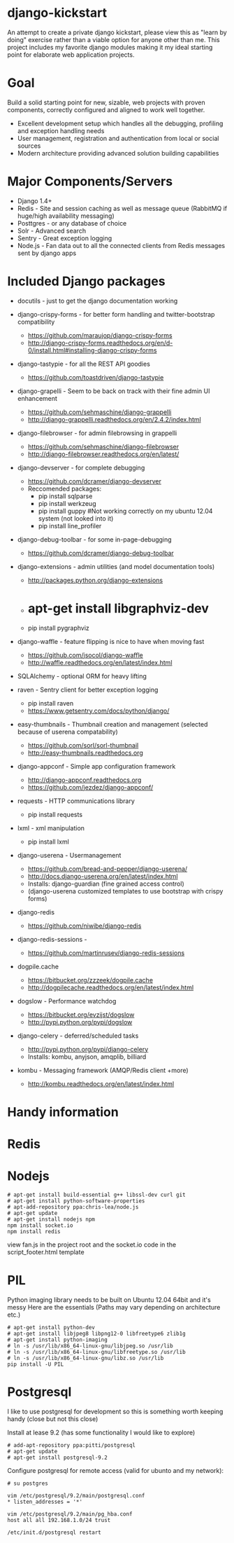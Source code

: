 django-kickstart
================

An attempt to create a private django kickstart, please view this as "learn by doing" exercise rather than a viable
option for anyone other than me. This project includes my favorite django modules making it my ideal starting
point for elaborate web application projects.

Goal
====
Build a solid starting point for new, sizable, web projects with proven components, correctly configured and
aligned to work well together.

* Excellent development setup which handles all the debugging, profiling and exception handling needs
* User management, registration and authentication from local or social sources
* Modern architecture providing advanced solution building capabilities

Major Components/Servers
========================

* Django 1.4+
* Redis - Site and session caching as well as message queue (RabbitMQ if huge/high availability messaging)
* Posttgres - or any database of choice
* Solr - Advanced search
* Sentry - Great exception logging
* Node.js - Fan data out to all the connected clients from Redis messages sent by django apps

Included Django packages
========================

* docutils - just to get the django documentation working

* django-crispy-forms - for better form handling and twitter-bootstrap compatibility
    * https://github.com/maraujop/django-crispy-forms
    * http://django-crispy-forms.readthedocs.org/en/d-0/install.html#installing-django-crispy-forms

* django-tastypie - for all the REST API goodies
    * https://github.com/toastdriven/django-tastypie

* django-grapelli - Seem to be back on track with their fine admin UI enhancement
    * https://github.com/sehmaschine/django-grappelli
    * http://django-grappelli.readthedocs.org/en/2.4.2/index.html

* django-filebrowser - for admin filebrowsing in grappelli
    * https://github.com/sehmaschine/django-filebrowser
    * http://django-filebrowser.readthedocs.org/en/latest/

* django-devserver - for complete debugging
    * https://github.com/dcramer/django-devserver
    * Reccomended packages:
        * pip install sqlparse
        * pip install werkzeug
        * pip install guppy #Not working correctly on my ubuntu 12.04 system (not looked into it)
        * pip install line_profiler

* django-debug-toolbar - for some in-page-debugging
    * https://github.com/dcramer/django-debug-toolbar

* django-extensions - admin utilities (and model documentation tools)
    * http://packages.python.org/django-extensions
    * # apt-get install libgraphviz-dev
    * pip install pygraphviz

* django-waffle - feature flipping is nice to have when moving fast
    * https://github.com/jsocol/django-waffle
    * http://waffle.readthedocs.org/en/latest/index.html

* SQLAlchemy - optional ORM for heavy lifting

* raven - Sentry client for better exception logging
    * pip install raven
    * https://www.getsentry.com/docs/python/django/

* easy-thumbnails - Thumbnail creation and management (selected because of userena compatability)
    * https://github.com/sorl/sorl-thumbnail
    * http://easy-thumbnails.readthedocs.org

* django-appconf - Simple app configuration framework
    * http://django-appconf.readthedocs.org
    * https://github.com/jezdez/django-appconf/

* requests  - HTTP communications library
    * pip install requests

* lxml      - xml manipulation
    * pip install lxml

* django-userena - Usermanagement
    * https://github.com/bread-and-pepper/django-userena/
    * http://docs.django-userena.org/en/latest/index.html
    * Installs: django-guardian (fine grained access control)
    * (django-userena customized templates to use bootstrap with crispy forms)

* django-redis
    * https://github.com/niwibe/django-redis

* django-redis-sessions -
    * https://github.com/martinrusev/django-redis-sessions

* dogpile.cache
    * https://bitbucket.org/zzzeek/dogpile.cache
    * http://dogpilecache.readthedocs.org/en/latest/index.html

* dogslow - Performance watchdog
    * https://bitbucket.org/evzijst/dogslow
    * http://pypi.python.org/pypi/dogslow

* django-celery - deferred/scheduled tasks
    * http://pypi.python.org/pypi/django-celery
    * Installs: kombu, anyjson, amqplib, billiard

* kombu - Messaging framework (AMQP/Redis client +more)
    * http://kombu.readthedocs.org/en/latest/index.html


Handy information
=================

Redis
=====

Nodejs
======

```
# apt-get install build-essential g++ libssl-dev curl git
# apt-get install python-software-properties
# apt-add-repository ppa:chris-lea/node.js
# apt-get update
# apt-get install nodejs npm
npm install socket.io
npm install redis
```
view fan.js in the project root and the socket.io code in the script_footer.html template


PIL
===

Python imaging library needs to be built on Ubuntu 12.04 64bit and it's messy
Here are the essentials (Paths may vary depending on architecture etc.)
```
# apt-get install python-dev
# apt-get install libjpeg8 libpng12-0 libfreetype6 zlib1g
# apt-get install python-imaging
# ln -s /usr/lib/x86_64-linux-gnu/libjpeg.so /usr/lib
# ln -s /usr/lib/x86_64-linux-gnu/libfreetype.so /usr/lib
# ln -s /usr/lib/x86_64-linux-gnu/libz.so /usr/lib
pip install -U PIL

```

Postgresql
==========

I like to use postgresql for development so this is something worth keeping handy (close but not this close)

Install at lease 9.2 (has some functionality I would like to explore)
```
# add-apt-repository ppa:pitti/postgresql
# apt-get update
# apt-get install postgresql-9.2
```
Configure postgresql for remote access (valid for ubunto and my network):
```
# su postgres

vim /etc/postgresql/9.2/main/postgresql.conf
* listen_addresses = '*'

vim /etc/postgresql/9.2/main/pg_hba.conf
host all all 192.168.1.0/24 trust

/etc/init.d/postgresql restart

```